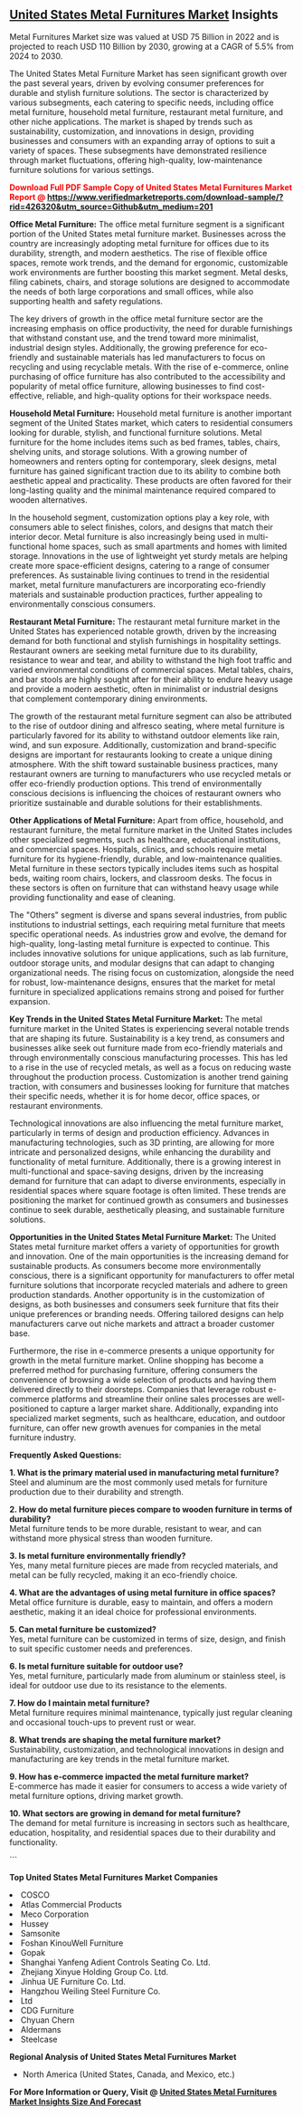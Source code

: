 <h2><a href="https://www.verifiedmarketreports.com/download-sample/?rid=426320&amp;utm_source=Github&amp;utm_medium=201" target="_blank">United States Metal Furnitures Market</a> Insights</h2><p>Metal Furnitures Market size was valued at USD 75 Billion in 2022 and is projected to reach USD 110 Billion by 2030, growing at a CAGR of 5.5% from 2024 to 2030.</p><p><p>The United States Metal Furniture Market has seen significant growth over the past several years, driven by evolving consumer preferences for durable and stylish furniture solutions. The sector is characterized by various subsegments, each catering to specific needs, including office metal furniture, household metal furniture, restaurant metal furniture, and other niche applications. The market is shaped by trends such as sustainability, customization, and innovations in design, providing businesses and consumers with an expanding array of options to suit a variety of spaces. These subsegments have demonstrated resilience through market fluctuations, offering high-quality, low-maintenance furniture solutions for various settings.</p><p><strong><p><span class=""><span style="color: #ff0000;"><strong>Download Full PDF Sample Copy of United States Metal Furnitures Market Report</strong> @ </span><a href="https://www.verifiedmarketreports.com/download-sample/?rid=426320&amp;utm_source=Github&amp;utm_medium=201" target="_blank">https://www.verifiedmarketreports.com/download-sample/?rid=426320&amp;utm_source=Github&amp;utm_medium=201</a></span></p></strong></p><p><strong>Office Metal Furniture:</strong> The office metal furniture segment is a significant portion of the United States metal furniture market. Businesses across the country are increasingly adopting metal furniture for offices due to its durability, strength, and modern aesthetics. The rise of flexible office spaces, remote work trends, and the demand for ergonomic, customizable work environments are further boosting this market segment. Metal desks, filing cabinets, chairs, and storage solutions are designed to accommodate the needs of both large corporations and small offices, while also supporting health and safety regulations.</p><p>The key drivers of growth in the office metal furniture sector are the increasing emphasis on office productivity, the need for durable furnishings that withstand constant use, and the trend toward more minimalist, industrial design styles. Additionally, the growing preference for eco-friendly and sustainable materials has led manufacturers to focus on recycling and using recyclable metals. With the rise of e-commerce, online purchasing of office furniture has also contributed to the accessibility and popularity of metal office furniture, allowing businesses to find cost-effective, reliable, and high-quality options for their workspace needs.</p><p><strong>Household Metal Furniture:</strong> Household metal furniture is another important segment of the United States market, which caters to residential consumers looking for durable, stylish, and functional furniture solutions. Metal furniture for the home includes items such as bed frames, tables, chairs, shelving units, and storage solutions. With a growing number of homeowners and renters opting for contemporary, sleek designs, metal furniture has gained significant traction due to its ability to combine both aesthetic appeal and practicality. These products are often favored for their long-lasting quality and the minimal maintenance required compared to wooden alternatives.</p><p>In the household segment, customization options play a key role, with consumers able to select finishes, colors, and designs that match their interior decor. Metal furniture is also increasingly being used in multi-functional home spaces, such as small apartments and homes with limited storage. Innovations in the use of lightweight yet sturdy metals are helping create more space-efficient designs, catering to a range of consumer preferences. As sustainable living continues to trend in the residential market, metal furniture manufacturers are incorporating eco-friendly materials and sustainable production practices, further appealing to environmentally conscious consumers.</p><p><strong>Restaurant Metal Furniture:</strong> The restaurant metal furniture market in the United States has experienced notable growth, driven by the increasing demand for both functional and stylish furnishings in hospitality settings. Restaurant owners are seeking metal furniture due to its durability, resistance to wear and tear, and ability to withstand the high foot traffic and varied environmental conditions of commercial spaces. Metal tables, chairs, and bar stools are highly sought after for their ability to endure heavy usage and provide a modern aesthetic, often in minimalist or industrial designs that complement contemporary dining environments.</p><p>The growth of the restaurant metal furniture segment can also be attributed to the rise of outdoor dining and alfresco seating, where metal furniture is particularly favored for its ability to withstand outdoor elements like rain, wind, and sun exposure. Additionally, customization and brand-specific designs are important for restaurants looking to create a unique dining atmosphere. With the shift toward sustainable business practices, many restaurant owners are turning to manufacturers who use recycled metals or offer eco-friendly production options. This trend of environmentally conscious decisions is influencing the choices of restaurant owners who prioritize sustainable and durable solutions for their establishments.</p><p><strong>Other Applications of Metal Furniture:</strong> Apart from office, household, and restaurant furniture, the metal furniture market in the United States includes other specialized segments, such as healthcare, educational institutions, and commercial spaces. Hospitals, clinics, and schools require metal furniture for its hygiene-friendly, durable, and low-maintenance qualities. Metal furniture in these sectors typically includes items such as hospital beds, waiting room chairs, lockers, and classroom desks. The focus in these sectors is often on furniture that can withstand heavy usage while providing functionality and ease of cleaning.</p><p>The "Others" segment is diverse and spans several industries, from public institutions to industrial settings, each requiring metal furniture that meets specific operational needs. As industries grow and evolve, the demand for high-quality, long-lasting metal furniture is expected to continue. This includes innovative solutions for unique applications, such as lab furniture, outdoor storage units, and modular designs that can adapt to changing organizational needs. The rising focus on customization, alongside the need for robust, low-maintenance designs, ensures that the market for metal furniture in specialized applications remains strong and poised for further expansion.</p><p><strong>Key Trends in the United States Metal Furniture Market:</strong> The metal furniture market in the United States is experiencing several notable trends that are shaping its future. Sustainability is a key trend, as consumers and businesses alike seek out furniture made from eco-friendly materials and through environmentally conscious manufacturing processes. This has led to a rise in the use of recycled metals, as well as a focus on reducing waste throughout the production process. Customization is another trend gaining traction, with consumers and businesses looking for furniture that matches their specific needs, whether it is for home decor, office spaces, or restaurant environments.</p><p>Technological innovations are also influencing the metal furniture market, particularly in terms of design and production efficiency. Advances in manufacturing technologies, such as 3D printing, are allowing for more intricate and personalized designs, while enhancing the durability and functionality of metal furniture. Additionally, there is a growing interest in multi-functional and space-saving designs, driven by the increasing demand for furniture that can adapt to diverse environments, especially in residential spaces where square footage is often limited. These trends are positioning the market for continued growth as consumers and businesses continue to seek durable, aesthetically pleasing, and sustainable furniture solutions.</p><p><strong>Opportunities in the United States Metal Furniture Market:</strong> The United States metal furniture market offers a variety of opportunities for growth and innovation. One of the main opportunities is the increasing demand for sustainable products. As consumers become more environmentally conscious, there is a significant opportunity for manufacturers to offer metal furniture solutions that incorporate recycled materials and adhere to green production standards. Another opportunity is in the customization of designs, as both businesses and consumers seek furniture that fits their unique preferences or branding needs. Offering tailored designs can help manufacturers carve out niche markets and attract a broader customer base.</p><p>Furthermore, the rise in e-commerce presents a unique opportunity for growth in the metal furniture market. Online shopping has become a preferred method for purchasing furniture, offering consumers the convenience of browsing a wide selection of products and having them delivered directly to their doorsteps. Companies that leverage robust e-commerce platforms and streamline their online sales processes are well-positioned to capture a larger market share. Additionally, expanding into specialized market segments, such as healthcare, education, and outdoor furniture, can offer new growth avenues for companies in the metal furniture industry.</p><p><strong>Frequently Asked Questions:</strong></p><p><strong>1. What is the primary material used in manufacturing metal furniture?</strong><br> Steel and aluminum are the most commonly used metals for furniture production due to their durability and strength.</p><p><strong>2. How do metal furniture pieces compare to wooden furniture in terms of durability?</strong><br> Metal furniture tends to be more durable, resistant to wear, and can withstand more physical stress than wooden furniture.</p><p><strong>3. Is metal furniture environmentally friendly?</strong><br> Yes, many metal furniture pieces are made from recycled materials, and metal can be fully recycled, making it an eco-friendly choice.</p><p><strong>4. What are the advantages of using metal furniture in office spaces?</strong><br> Metal office furniture is durable, easy to maintain, and offers a modern aesthetic, making it an ideal choice for professional environments.</p><p><strong>5. Can metal furniture be customized?</strong><br> Yes, metal furniture can be customized in terms of size, design, and finish to suit specific customer needs and preferences.</p><p><strong>6. Is metal furniture suitable for outdoor use?</strong><br> Yes, metal furniture, particularly made from aluminum or stainless steel, is ideal for outdoor use due to its resistance to the elements.</p><p><strong>7. How do I maintain metal furniture?</strong><br> Metal furniture requires minimal maintenance, typically just regular cleaning and occasional touch-ups to prevent rust or wear.</p><p><strong>8. What trends are shaping the metal furniture market?</strong><br> Sustainability, customization, and technological innovations in design and manufacturing are key trends in the metal furniture market.</p><p><strong>9. How has e-commerce impacted the metal furniture market?</strong><br> E-commerce has made it easier for consumers to access a wide variety of metal furniture options, driving market growth.</p><p><strong>10. What sectors are growing in demand for metal furniture?</strong><br> The demand for metal furniture is increasing in sectors such as healthcare, education, hospitality, and residential spaces due to their durability and functionality.</p>```</p><p><strong>Top United States Metal Furnitures Market Companies</strong></p><div data-test-id=""><p><li>COSCO</li><li> Atlas Commercial Products</li><li> Meco Corporation</li><li> Hussey</li><li> Samsonite</li><li> Foshan KinouWell Furniture</li><li> Gopak</li><li> Shanghai Yanfeng Adient Controls Seating Co. Ltd.</li><li> Zhejiang Xinyue Holding Group Co. Ltd.</li><li> Jinhua UE Furniture Co. Ltd.</li><li> Hangzhou Weiling Steel Furniture Co.</li><li> Ltd</li><li> CDG Furniture</li><li> Chyuan Chern</li><li> Aldermans</li><li> Steelcase</li></p><div><strong>Regional Analysis of&nbsp;United States Metal Furnitures Market</strong></div><ul><li dir="ltr"><p dir="ltr">North America&nbsp;(United States, Canada, and Mexico, etc.)</p></li></ul><p><strong>For More Information or Query, Visit @&nbsp;</strong><strong><a href="https://www.verifiedmarketreports.com/product/metal-furnitures-market/?utm_source=Github&amp;utm_medium=201" target="_blank">United States Metal Furnitures Market Insights Size And Forecast</a></strong></p></div>
